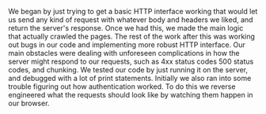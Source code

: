 We began by just trying to get a basic HTTP interface working that would let us send any kind of request with whatever body and headers we liked, and return the server's response. Once we had this, we made the main logic that actually crawled the pages. The rest of the work after this was working out bugs in our code and implementing more robust HTTP interface. Our main obstacles were dealing with unforeseen complications in how the server might respond to our requests, such as 4xx status codes 500 status codes, and chunking. We tested our code by just running it on the server, and debugged with a lot of print statements.
Initially we also ran into some trouble figuring out how authentication worked. To do this we reverse engineered what the requests should look like by watching them happen in our browser.
